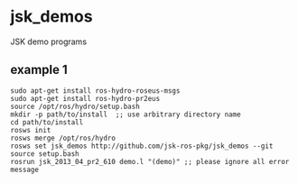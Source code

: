 jsk_demos
=========

JSK demo programs

example 1
---------
```
sudo apt-get install ros-hydro-roseus-msgs
sudo apt-get install ros-hydro-pr2eus
source /opt/ros/hydro/setup.bash
mkdir -p path/to/install  ;; use arbitrary directory name
cd path/to/install
rosws init
rosws merge /opt/ros/hydro
rosws set jsk_demos http://github.com/jsk-ros-pkg/jsk_demos --git
source setup.bash
rosrun jsk_2013_04_pr2_610 demo.l "(demo)" ;; please ignore all error message
```

